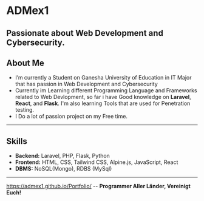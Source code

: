 # ADMex1  
Passionate about **Web Development** and **Cybersecurity**.
---

##  About Me
- I’m currently a Student on Ganesha University of Education in IT Major that has passion in Web Development and Cybersecurity
- Currently im Learning different Programming Language and Frameworks related to Web Devlopment, so far i have Good knowledge on **Laravel**, **React**, and **Flask**. I'm also learning Tools that are used for Penetration testing.
- I Do a lot of passion project on my Free time.
---

##  Skills
- **Backend:** Laravel, PHP, Flask, Python
- **Frontend:** HTML, CSS, Tailwind CSS, Alpine.js, JavaScript, React
- **DBMS:** NoSQL(Mongo), RDBS (MySql)  
---
https://admex1.github.io/Portfolio/
-- **Programmer Aller Länder, Vereinigt Euch!**
